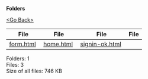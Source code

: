 **Folders**

[&lt;Go Back&gt;](../right.html)

  

<table><thead><tr class="header"><th><strong>File</strong></th><th><strong>File</strong></th><th><strong>File</strong></th><th><strong>File</strong></th></tr></thead><tbody><tr class="odd"><td><a href="form.html">form.html</a> </td><td><a href="home.html">home.html</a> </td><td><a href="signin-ok.html">signin-ok.html</a> </td><td></td></tr></tbody></table>

Folders: 1  
Files: 3  
Size of all files: 746 KB
